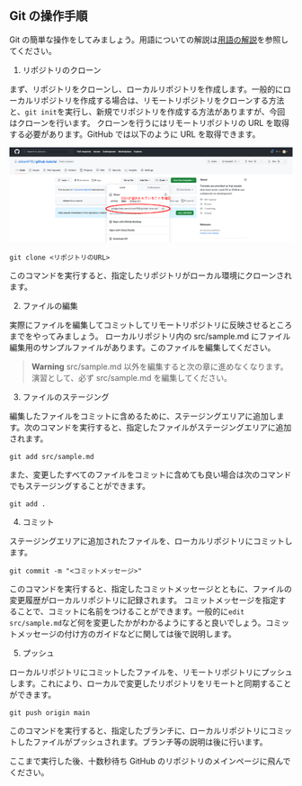 ## Git の操作手順

Git の簡単な操作をしてみましょう。用語についての解説は[用語の解説](/docs/env/words.md)を参照してください。

1. リポジトリのクローン

まず、リポジトリをクローンし、ローカルリポジトリを作成します。一般的にローカルリポジトリを作成する場合は、リモートリポジトリをクローンする方法と、`git init`を実行し、新規でリポジトリを作成する方法がありますが、今回はクローンを行います。
クローンを行うにはリモートリポジトリの URL を取得する必要があります。GitHub では以下のように URL を取得できます。

![リモートリポジトリのURL](imgs/remote-url.png)

```
git clone <リポジトリのURL>
```

このコマンドを実行すると、指定したリポジトリがローカル環境にクローンされます。

2.  ファイルの編集

実際にファイルを編集してコミットしてリモートリポジトリに反映させるところまでをやってみましょう。
ローカルリポジトリ内の src/sample.md にファイル編集用のサンプルファイルがあります。このファイルを編集してください。

> **Warning**
> src/sample.md 以外を編集すると次の章に進めなくなります。演習として、必ず src/sample.md を編集してください。

3. ファイルのステージング

編集したファイルをコミットに含めるために、ステージングエリアに追加します。次のコマンドを実行すると、指定したファイルがステージングエリアに追加されます。

```
git add src/sample.md
```

また、変更したすべてのファイルをコミットに含めても良い場合は次のコマンドでもステージングすることができます。

```
git add .
```

4.  コミット

ステージングエリアに追加されたファイルを、ローカルリポジトリにコミットします。

```
git commit -m "<コミットメッセージ>"
```

このコマンドを実行すると、指定したコミットメッセージとともに、ファイルの変更履歴がローカルリポジトリに記録されます。
コミットメッセージを指定することで、コミットに名前をつけることができます。一般的に`edit src/sample.md`など何を変更したかがわかるようにすると良いでしょう。コミットメッセージの付け方のガイドなどに関しては後で説明します。

5.  プッシュ

ローカルリポジトリにコミットしたファイルを、リモートリポジトリにプッシュします。これにより、ローカルで変更したリポジトリをリモートと同期することができます。

```
git push origin main
```

このコマンドを実行すると、指定したブランチに、ローカルリポジトリにコミットしたファイルがプッシュされます。ブランチ等の説明は後に行います。

ここまで実行した後、十数秒待ち GitHub のリポジトリのメインページに飛んでください。
